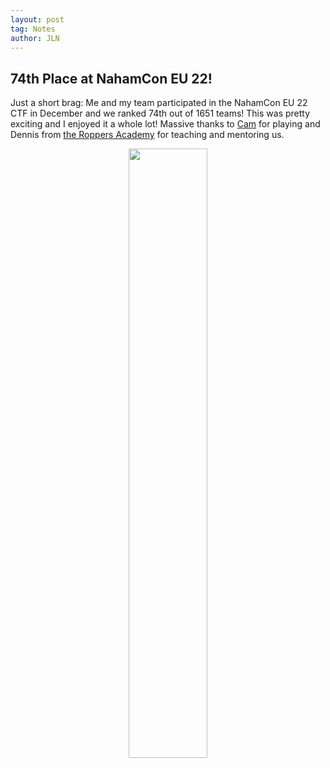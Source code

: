 ```yaml
---
layout: post
tag: Notes
author: JLN
---
```

## 74th Place at NahamCon EU 22!
Just a short brag: Me and my team participated in the NahamCon EU 22 CTF in December and we ranked 74th out of 1651 teams! This was pretty exciting and I enjoyed it a whole lot! Massive thanks to [Cam](https://www.cblanken.dev/) for playing and Dennis from [the Roppers Academy](https://www.roppers.org/) for teaching and mentoring us.



<p align="center">
<img src="https://user-images.githubusercontent.com/101567957/210435926-716e1a12-4ca9-42ea-9ae9-02ee512b1561.png" width="50%">
</p>
